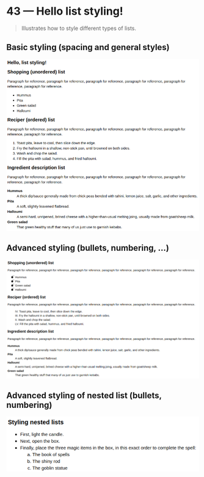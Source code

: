 # 43 &mdash; Hello list styling!
> Illustrates how to style different types of lists.

## Basic styling (spacing and general styles)
![List styling: basics](docs/images/list_styling_basics.png)

## Advanced styling (bullets, numbering, ...)
![List styling: advanced](docs/images/list_styling_advanced.png)

## Advanced styling of nested list (bullets, numbering)
![List styling: nested lists](docs/images/list_styling_nested.png)
